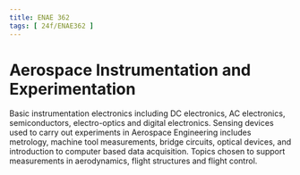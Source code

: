 ```yaml
---
title: ENAE 362
tags: [ 24f/ENAE362 ]
---
```


# Aerospace Instrumentation and Experimentation

Basic instrumentation electronics including DC electronics, AC electronics, semiconductors, electro-optics and digital electronics. Sensing devices used to carry out experiments in Aerospace Engineering includes metrology, machine tool measurements, bridge circuits, optical devices, and introduction to computer based data acquisition. Topics chosen to support measurements in aerodynamics, flight structures and flight control.

